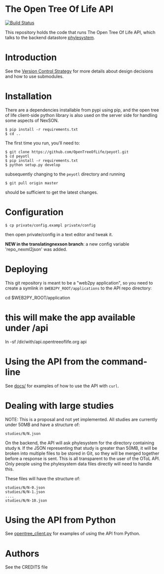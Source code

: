 # The Open Tree Of Life API

[![Build Status](https://secure.travis-ci.org/OpenTreeOfLife/api.opentreeoflife.org.png)](http://travis-ci.org/OpenTreeOfLife/api.opentreeoflife.org)

This repository holds the code that runs The Open Tree Of Life API, which talks
to the backend datastore [phylesystem](https://github.com/OpenTreeOfLife/phylesystem).

# Introduction

See the [Version Control Strategy](https://github.com/OpenTreeOfLife/api.opentreeoflife.org/blob/master/docs/vcs_strategy.md) for more details about design decisions and how to use submodules.

# Installation

There are a dependencies installable from pypi using pip, and the open
tree of life client-side python library is also used on the server side
for handling some aspects of NexSON.

    $ pip install -r requirements.txt
    $ cd ..

The first time you run, you'll need to:

    $ git clone https://github.com/OpenTreeOfLife/peyotl.git
    $ cd peyotl
    $ pip install -r requirements.txt
    $ python setup.py develop

subsequently changing to the <code>peyotl</code> directory and running

    $ git pull origin master

should be sufficient to get the latest changes.

# Configuration

    $ cp private/config.exampl private/config

then open private/config in a text editor and tweak it. 

**NEW in the translatingnexson branch**: a new config variable 'repo_nexml2json' was added.

# Deploying

This git repository is meant to be a "web2py application", so you need to
create a symlink in ```$WEB2PY_ROOT/applications``` to the API repo directory:

   cd $WEB2PY_ROOT/application
   # this will make the app available under /api
   ln -sf /dir/with/api.opentreeoflife.org api

# Using the API from the command-line

See [docs/](https://github.com/OpenTreeOfLife/api.opentreeoflife.org/blob/master/docs/) for examples of how to use the API with ```curl```.

# Dealing with large studies

NOTE: This is a proposal and not yet implemented. All studies
are currently under 50MB and have a structure of:

    studies/N/N.json

On the backend, the API will ask phylesystem for the directory
containing study ```N```.  If the JSON representing that study
is greater than 50MB, it will be broken into multiple files to
be stored in Git, so they  will be merged together before a
response is sent. This is all transparent to the user of the
OToL API. Only people using the phylesystem data files directly
will need to handle this.

These files will have the structure of:

    studies/N/N-0.json
    studies/N/N-1.json
    ....
    studies/N/N-10.json


# Using the API from Python

See
[opentree_client.py](https://github.com/OpenTreeOfLife/api.opentreeoflife.org/blob/master/sample_client/opentree_client.py)
for examples of using the API from Python.

# Authors

See the CREDITS file
